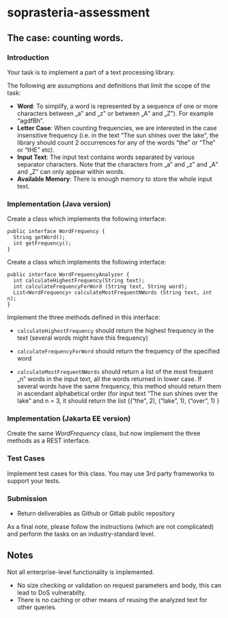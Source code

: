 # soprasteria-assessment

## The case: counting words.

### Introduction

Your task is to implement a part of a text processing library.

The following are assumptions and definitions that limit the scope of the task:

- **Word**: To simplify, a word is represented by a sequence of one or more characters between „a‟ and „z‟ or between
  „A‟ and „Z‟). For example “agdfBh”.
- **Letter Case**: When counting frequencies, we are interested in the case insensitive frequency (i.e. in the text “The
  sun shines over the lake”, the library should count 2 occurrences for any of the words “the” or “The” or “tHE” etc).
- **Input Text**: The input text contains words separated by various separator characters. Note that the characters from
  „a‟ and „z‟ and „A‟ and „Z‟ can only appear within words.
- **Available Memory**: There is enough memory to store the whole input text.

### Implementation (Java version)

Create a class which implements the following interface:

    public interface WordFrequency {
      String getWord();
      int getFrequency();
    }

Create a class which implements the following interface:

    public interface WordFrequencyAnalyzer {
      int calculateHighestFrequency(String text);
      int calculateFrequencyForWord (String text, String word);
      List<WordFrequency> calculateMostFrequentNWords (String text, int n);
    }

Implement the three methods defined in this interface:

- `calculateHighestFrequency` should return the highest frequency in the text (several
  words might have this frequency)
- `calculateFrequencyForWord` should return the frequency of the specified word

- `calculateMostFrequentNWords` should return a list of the most frequent „n‟ words in
  the input text, all the words returned in lower case. If several words have the same
  frequency, this method should return them in ascendant alphabetical order (for input
  text “The sun shines over the lake” and n = 3, it should return the list {(“the”, 2),
  (“lake”, 1), (“over”, 1) }

### Implementation (Jakarta EE version)

Create the same _WordFrequency_ class, but now implement the three methods as a REST interface.

### Test Cases

Implement test cases for this class. You may use 3rd party frameworks to support your tests.

### Submission

- Return deliverables as Github or Gitlab public repository

As a final note, please follow the instructions (which are not complicated) and perform the tasks on an
industry-standard level.

## Notes

Not all enterprise-level functionality is implemented.

- No size checking or validation on request parameters and body, this can lead to DoS vulnerabilty.
- There is no caching or other means of reusing the analyzed text for other queries.

